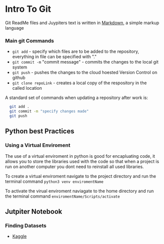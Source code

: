 # Intro To Git

Git ReadMe files and Juypiters text is written in [Markdown](https://www.markdownguide.org/cheat-sheet/), a simple markup language

### Main git Commands
- `git add` - specify which files are to be added to the repository, everything in file can be specified with "."
- `git commit -m` "commit message" - commits the changes to the local git system
- `git push` - pushes the changes to the cloud hoested Version Control on github
- `git clone repoLink` - creates a local copy of the respository in the called location

A standard set of commands when updating a repository after work is:
```bash
  git add .
  git commit -m "specify changes made"
  git push
```

## Python best Practices
### Using a Virtual Enviroment 
The use of a virtual enviroment in python is good for encapluating code, it allows you to store the libraries used with the code so that when a project is run on another computer you dont need to reinstall all used libraries.

To create a virtual enviroment navigate to the project directory and run the terminal command `python3 venv enviromentName`

To activate the virual enviroment naviagate to the home directory and run the terminal command `enviromentName/Scripts/activate`


## Jutpiter Notebook
### Finding Datasets
- [Kaggle](https://www.kaggle.com/datasets)
